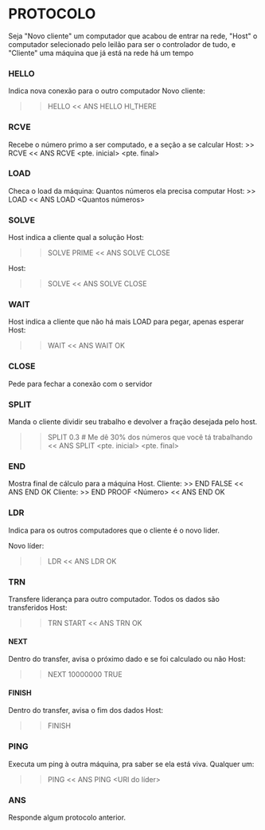 # PROTOCOLO

Seja "Novo cliente" um computador que acabou de entrar na rede,
"Host" o computador selecionado pelo leilão para ser o controlador de tudo,
e "Cliente" uma máquina que já está na rede há um tempo

### HELLO
Indica nova conexão para o outro computador
Novo cliente:
  >> HELLO
  << ANS HELLO HI_THERE

### RCVE
Recebe o número primo a ser computado, e a seção a se calcular
Host:
	>> RCVE
	<< ANS RCVE <primo> <pte. inicial> <pte. final>

### LOAD
Checa o load da máquina: Quantos números ela precisa computar
Host:
	>> LOAD
	<< ANS LOAD <Quantos números>

### SOLVE
Host indica a cliente qual a solução
Host:
  >> SOLVE PRIME
  << ANS SOLVE CLOSE

Host:
  >> SOLVE <Divisor>
  << ANS SOLVE CLOSE

### WAIT
Host indica a cliente que não há mais LOAD para pegar, apenas esperar
Host:
  >> WAIT
  << ANS WAIT OK

### CLOSE
Pede para fechar a conexão com o servidor

### SPLIT
Manda o cliente dividir seu trabalho e devolver a fração desejada pelo host.
  >> SPLIT 0.3 # Me dê 30% dos números que você tá trabalhando
  << ANS SPLIT <pte. inicial> <pte. final>

### END
Mostra final de cálculo para a máquina Host.
Cliente:
	>> END <Parte do calculo> FALSE
	<< ANS END OK
Cliente:
	>> END <Parte do calculo> PROOF <Número>
	<< ANS END OK

### LDR
Indica para os outros computadores que o cliente é o novo lider.

Novo líder:
  >> LDR
  << ANS LDR OK

### TRN
Transfere liderança para outro computador. Todos os dados são transferidos
Host:
  >> TRN START
  << ANS TRN OK

#### NEXT
Dentro do transfer, avisa o próximo dado e se foi calculado ou não
Host:
  >> NEXT 10000000 TRUE

#### FINISH
Dentro do transfer, avisa o fim dos dados
Host:
  >> FINISH

### PING
Executa um ping à outra máquina, pra saber se ela está viva.
Qualquer um:
  >> PING
  << ANS PING <URI do líder>

### ANS
Responde algum protocolo anterior.
